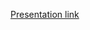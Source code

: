 [Presentation link](https://docs.google.com/presentation/d/1jp4Zmi7tn6mCWXn5NvP88QiCmgOOirnfMJRhV4RYC3Q/edit?usp=sharing)
